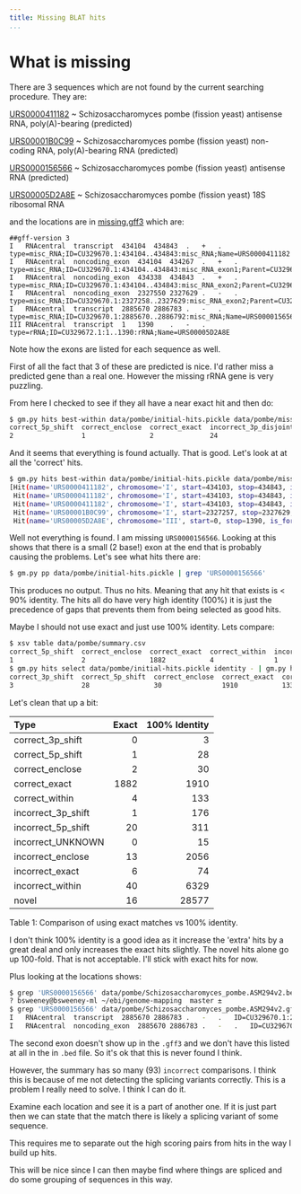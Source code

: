 ```yaml
---
title: Missing BLAT hits
...
```


# What is missing

There are 3 sequences which are not found by the current searching procedure.
They are:

[URS0000411182](http://rnacentral.org/rna/URS0000411182/4896)
  ~ Schizosaccharomyces pombe (fission yeast) antisense RNA, poly(A)-bearing (predicted)

[URS00001B0C99](http://rnacentral.org/rna/URS00001B0C99/4896)
  ~ Schizosaccharomyces pombe (fission yeast) non-coding RNA, poly(A)-bearing RNA (predicted)

[URS0000156566](http://rnacentral.org/rna/URS0000156566/4896)
  ~ Schizosaccharomyces pombe (fission yeast) antisense RNA (predicted) 

[URS00005D2A8E](http://rnacentral.org/rna/URS00005D2A8E/4896)
  ~ Schizosaccharomyces pombe (fission yeast) 18S ribosomal RNA

and the locations are in [missing.gff3](data/pombe/missing.gff3) which are:

```gff3
##gff-version 3
I	RNAcentral	transcript	434104	434843	.	+	.	type=misc_RNA;ID=CU329670.1:434104..434843:misc_RNA;Name=URS0000411182
I	RNAcentral	noncoding_exon	434104	434267	.	+	.	type=misc_RNA;ID=CU329670.1:434104..434843:misc_RNA_exon1;Parent=CU329670.1:434104..434843:misc_RNA;Name=URS0000411182
I	RNAcentral	noncoding_exon	434338	434843	.	+	.	type=misc_RNA;ID=CU329670.1:434104..434843:misc_RNA_exon2;Parent=CU329670.1:434104..434843:misc_RNA;Name=URS0000411182
I	RNAcentral	noncoding_exon	2327550	2327629	.	-	.	type=misc_RNA;ID=CU329670.1:2327258..2327629:misc_RNA_exon2;Parent=CU329670.1:2327258..2327629:misc_RNA;Name=URS00001B0C99
I	RNAcentral	transcript	2885670	2886783	.	-	.	type=misc_RNA;ID=CU329670.1:2885670..2886792:misc_RNA;Name=URS0000156566
III	RNAcentral	transcript	1	1390	.	-	.	type=rRNA;ID=CU329672.1:1..1390:rRNA;Name=URS00005D2A8E
```
Note how the exons are listed for each sequence as well. 

First of all the fact that 3 of these are predicted is nice. I'd rather miss a
predicted gene than a real one. However the missing rRNA gene is very puzzling.

From here I checked to see if they all have a near exact hit and then do:

```sh
$ gm.py hits best-within data/pombe/initial-hits.pickle data/pombe/missing.gff3 1000 - | gm.py comparisions summary - - | xsv table
correct_5p_shift  correct_enclose  correct_exact  incorrect_3p_disjoint  incorrect_3p_shift  incorrect_5p_disjoint  incorrect_5p_shift  incorrect_enclose  incorrect_within
2                 1                2              24                     1                   37                     1                   17                 9
```

And it seems that everything is found actually. That is good. Let's look at at
all the 'correct' hits.

```sh
$ gm.py hits best-within data/pombe/initial-hits.pickle data/pombe/missing.gff3 1000 - | gm.py comparisions select - type.match is correct - | gm.py comparisions extract - hit - | gm.py pp -
[Hit(name='URS0000411182', chromosome='I', start=434103, stop=434843, is_forward=True, input_sequence=SequenceSummary(uri='URS0000411182', id='URS0000411182', header='URS0000411182 I:434103-434843(+)'), stats=Stats(identical=670, identity=100.0, gaps=1, query_length=670, hit_length=740)),
 Hit(name='URS0000411182', chromosome='I', start=434103, stop=434843, is_forward=True, input_sequence=SequenceSummary(uri='URS0000411182', id='URS0000411182', header='URS0000411182 I:434103-434843(+)'), stats=Stats(identical=670, identity=100.0, gaps=1, query_length=670, hit_length=740)),
 Hit(name='URS0000411182', chromosome='I', start=434103, stop=434843, is_forward=True, input_sequence=SequenceSummary(uri='URS0000411182', id='URS0000411182', header='URS0000411182 I:434103-434843(+)'), stats=Stats(identical=670, identity=100.0, gaps=1, query_length=670, hit_length=740)),
 Hit(name='URS00001B0C99', chromosome='I', start=2327257, stop=2327629, is_forward=True, input_sequence=SequenceSummary(uri='URS00001B0C99', id='URS00001B0C99', header='URS00001B0C99 I:2327257-2327629(-)'), stats=Stats(identical=321, identity=100.0, gaps=1, query_length=321, hit_length=372)),
 Hit(name='URS00005D2A8E', chromosome='III', start=0, stop=1390, is_forward=True, input_sequence=SequenceSummary(uri='URS00005D2A8E', id='URS00005D2A8E', header='URS00005D2A8E III:0-1390(-), III:0-1390(-)'), stats=Stats(identical=1389, identity=100.0, gaps=0, query_length=1390, hit_length=1390))]
```

Well not everything is found. I am missing `URS0000156566`. Looking at this
shows that there is a small (2 base!) exon at the end that is probably causing
the problems. Let's see what hits there are:

```sh
$ gm.py pp data/pombe/initial-hits.pickle | grep 'URS0000156566'
```

This produces no output. Thus no hits. Meaning that any hit that exists is <
90% identity. The hits all do have very high identity (100%) it is just the
precedence of gaps that prevents them from being selected as good hits. 

Maybe I should not use exact and just use 100% identity. Lets compare:

```sh
$ xsv table data/pombe/summary.csv
correct_5p_shift  correct_enclose  correct_exact  correct_within  incorrect_3p_shift  incorrect_5p_shift  incorrect_enclose  incorrect_exact  incorrect_within  missing  novel
1                 2                1882           4               1                   20                  13                 6                40                6        16
$ gm.py hits select data/pombe/initial-hits.pickle identity - | gm.py hits compare - data/pombe/Schizosaccharomyces_pombe.ASM294v2.gff3 - | gm.py comparisions summary - - | xsv table
correct_3p_shift  correct_5p_shift  correct_enclose  correct_exact  correct_within  incorrect_3p_shift  incorrect_5p_shift  incorrect_UNKNOWN  incorrect_enclose  incorrect_exact  incorrect_within  novel
3                 28                30               1910           133             176                 311                 15                 2056               74               6329              28577
```

Let's clean that up a bit:

| Type              | Exact | 100% Identity |
|:------------------|------:|--------------:|
| correct_3p_shift  |     0 |             3 | 
| correct_5p_shift  |     1 |            28 | 
| correct_enclose   |     2 |            30 | 
| correct_exact     |  1882 |          1910 | 
| correct_within    |     4 |           133 | 
| incorrect_3p_shift|     1 |           176 | 
| incorrect_5p_shift|    20 |           311 | 
| incorrect_UNKNOWN |     0 |            15 | 
| incorrect_enclose |    13 |          2056 | 
| incorrect_exact   |     6 |            74 | 
| incorrect_within  |    40 |          6329 | 
| novel             |    16 |         28577 | 

Table 1: Comparison of using exact matches vs 100% identity.

I don't think 100% identity is a good idea as it increase the 'extra' hits by a
great deal and only increases the exact hits slightly. The novel hits alone go
up 100-fold. That is not acceptable. I'll stick with exact hits for now.

Plus looking at the locations shows:

```sh
$ grep 'URS0000156566' data/pombe/Schizosaccharomyces_pombe.ASM294v2.bed
? bsweeney@bsweeney-ml ~/ebi/genome-mapping  master ±
$ grep 'URS0000156566' data/pombe/Schizosaccharomyces_pombe.ASM294v2.gff3
I	RNAcentral	transcript	2885670	2886783	.	-	.	ID=CU329670.1:2885670..2886792:misc_RNA;Name=URS0000156566;type=misc_RNA
I	RNAcentral	noncoding_exon	2885670	2886783	.	-	.	ID=CU329670.1:2885670..2886792:misc_RNA_exon1;Name=URS0000156566;Parent=CU329670.1:2885670..2886792:misc_RNA;type=misc_RNA
```

The second exon doesn't show up in the `.gff3` and we don't have this listed at
all in the in `.bed` file. So it's ok that this is never found I think.

However, the summary has so many (93) `incorrect` comparisons. I think this is
because of me not detecting the splicing variants correctly. This is a problem
I really need to solve. I think I can do it.

Examine each location and see it is a part of another one. If it is just part
then we can state that the match there is likely a splicing variant of some
sequence.

This requires me to separate out the high scoring pairs from hits in the way I
build up hits.

This will be nice since I can then maybe find where things are spliced and do
some grouping of sequences in this way.
